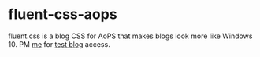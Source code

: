 # fluent-css-aops

fluent.css is a blog CSS for AoPS that makes blogs look more like Windows 10. PM [me][me] for [test blog][blog] access.

[me]: https://aops.com/community/user/470340
[blog]: https://aops.com/community/c2423899
